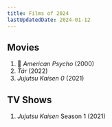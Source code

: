 ```yaml
---
title: Films of 2024
lastUpdatedDate: 2024-01-12
---
```


## Movies

1. 🔁 *American Psycho* (2000)
2. *Tár* (2022)
3. *Jujutsu Kaisen 0* (2021)

## TV Shows

1. *Jujutsu Kaisen* Season 1 (2021)